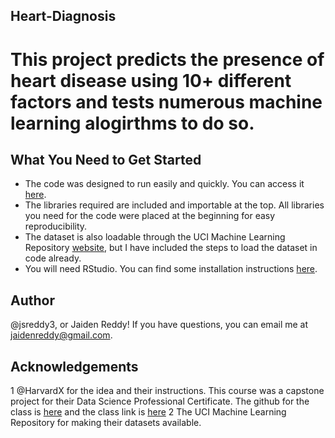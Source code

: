 ## Heart-Diagnosis

# This project predicts the presence of heart disease using 10+ different factors and tests numerous machine learning alogirthms to do so.

## What You Need to Get Started
- The code was designed to run easily and quickly. You can access it [here](https://github.com/jsreddy3/Heart-Diagnosis/blob/master/heart.R).
- The libraries required are included and importable at the top. All libraries you need for the code were placed at the beginning for easy reproducibility.
- The dataset is also loadable through the UCI Machine Learning Repository [website](https://archive.ics.uci.edu/ml/machine-learning-databases/heart-disease/processed.cleveland.data), but I have included the steps to load the dataset in code already.
- You will need RStudio. You can find some installation instructions [here](https://rstudio.com/products/rstudio/).

## Author
@jsreddy3, or Jaiden Reddy! If you have questions, you can email me at jaidenreddy@gmail.com.

## Acknowledgements
1 @HarvardX for the idea and their instructions. This course was a capstone project for their Data Science Professional Certificate. The github for the class is [here](https://github.com/nrwade0/edX) and the class link is [here](https://www.edx.org/professional-certificate/harvardx-data-science)
2 The UCI Machine Learning Repository for making their datasets available.
